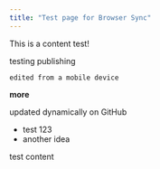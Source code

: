 ```yaml
---
title: "Test page for Browser Sync"
---
```

 
This is a content test!

testing publishing

```edited from a mobile device```

**more**

updated dynamically on GitHub

- test 123
- another idea

test content
